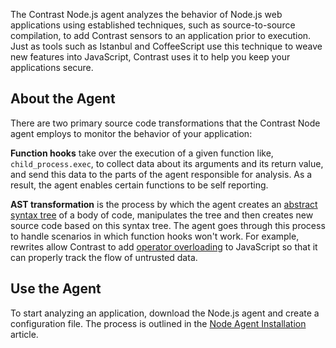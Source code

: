 <!--
title: "Node.js Agent Overview "
description: "About the Node.js agent"
tags: "installation NodeJS agent overview"
-->

The Contrast Node.js agent analyzes the behavior of Node.js web applications using established techniques, such as source-to-source compilation, to add Contrast sensors to an application prior to execution. Just as tools such as Istanbul and CoffeeScript use this technique to weave new features into JavaScript, Contrast uses it to help you keep your applications secure.

## About the Agent

There are two primary source code transformations that the Contrast Node agent employs to monitor the behavior of your application:

**Function hooks** take over the execution of a given function like, `child_process.exec`, to collect data about its arguments and its return value, and send this data to the parts of the agent responsible for analysis. As a result, the agent enables certain functions to be self reporting.

**AST transformation** is the process by which the agent creates an [abstract syntax tree](https://en.wikipedia.org/wiki/Abstract_syntax_tree) of a body of code, manipulates the tree and then creates new source code based on this syntax tree. The agent goes through this process to handle scenarios in which function hooks won't work. For example, rewrites allow Contrast to add [operator overloading](https://en.wikipedia.org/wiki/Operator_overloading) to JavaScript so that it can properly track the flow of untrusted data.

## Use the Agent

To start analyzing an application, download the Node.js agent and create a configuration file. The process is outlined in the [Node Agent Installation](installation-nodeinstall.html) article.



